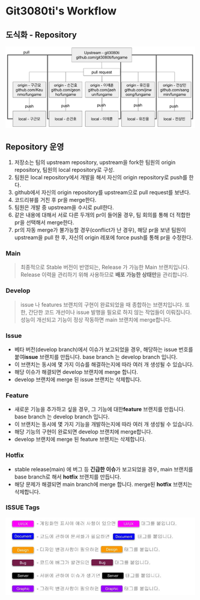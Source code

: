 # Git3080ti's Workflow


## 도식화 - Repository

![repository_structure](./image/repository_structure.png)

## Repository 운영

1. 저장소는 팀의 upstream repository, upstream을 fork한 팀원의 origin repository, 팀원의 local repository로 구성.
2. 팀원은 local repository에서 개발을 해서 자신의 origin repository로 push를 한다.
3. github에서 자신의 origin repository를 upstream으로 pull request를 보낸다.
4. 코드리뷰를 거친 후 pr을 merge한다.
5. 팀원은 개발 중 upstream을 수시로 pull한다.
6. 같은 내용에 대해서 서로 다른 두개의 pr이 들어올 경우, 팀 회의를 통해 더 적합한 pr을 선택해서 merge한다.
7. pr의 자동 merge가 불가능할 경우(conflict가 난 경우), 해당 pr을 보낸 팀원이 upstream을 pull 한 후, 자신의 origin 레포에 force push를 통해 pr을 수정한다.

### Main

> 최종적으로 Stable 버전이 반영되는, Release 가 가능한 Main 브랜치입니다.
> Release 이력을 관리하기 위해 사용하므로 **배포 가능한 상태만**을 관리합니다.

### Develop

> issue 나 features 브랜치의 구현이 완료되었을 때 종합하는 브랜치입니다.
> 또한, 간단한 코드 개선이나 issue 발행을 필요로 하지 않는 작업들이 이뤄집니다.
> 성능이 개선되고 기능이 정상 작동하면 main 브랜치에 merge합니다.

### Issue

- 베타 버전(develop branch)에서 이슈가 보고되었을 경우, 해당하는 issue 번호를 붙여**issue** 브랜치를 만듭니다. base branch 는 develop branch 입니다.
- 이 브랜치는 동시에 몇 가지 이슈를 해결하는지에 따라 여러 개 생성될 수 있습니다.
- 해당 이슈가 해결되면 develop 브랜치에 merge 합니다.
- develop 브랜치에 merge 된 issue 브랜치는 삭제합니다.

### Feature

- 새로운 기능을 추가하고 싶을 경우, 그 기능에 대한**feature** 브랜치를 만듭니다. base branch 는 develop branch 입니다.
- 이 브랜치는 동시에 몇 가지 기능을 개발하는지에 따라 여러 개 생성될 수 있습니다.
- 해당 기능의 구현이 완료되면 develop 브랜치에 merge합니다.
- develop 브랜치에 merge 된 feature 브랜치는 삭제합니다.

### Hotfix

- stable release(main) 에 버그 등 **긴급한 이슈**가 보고되었을 경우, main 브랜치를 base branch로 해서 **hotfix** 브랜치를 만듭니다.
- 해당 문제가 해결되면 main branch에 merge 합니다.
  merge된 **hotfix** 브랜치는 삭제합니다.

### ISSUE Tags

![repository_structure](./image/issue_tags.jpg)

